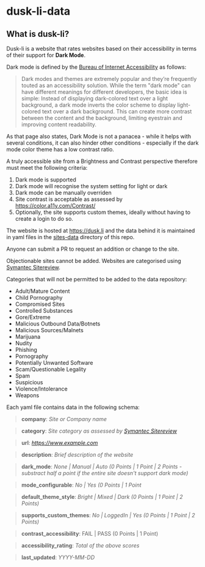 # dusk-li-data

## What is dusk-li?

Dusk-li is a website that rates websites based on their accessibility in terms of their support for **Dark Mode**.

Dark mode is defined by the [Bureau of Internet Accessibility](https://www.boia.org/blog/dark-mode-can-improve-text-readability-but-not-for-everyone) as follows:

> Dark modes and themes are extremely popular and they’re frequently touted as an accessibility solution. While the term "dark mode" can have different meanings for different developers, the basic idea is simple: Instead of displaying dark-colored text over a light background, a dark mode inverts the color scheme to display light-colored text over a dark background. This can create more contrast between the content and the background, limiting eyestrain and improving content readability.

As that page also states, Dark Mode is not a panacea - while it helps with several conditions, it can also hinder other conditions - especially if the dark mode color theme has a low contrast ratio.

A truly accessible site from a Brightness and Contrast perspective therefore must meet the following criteria:

1. Dark mode is supported
2. Dark mode will recognise the system setting for light or dark
3. Dark mode can be manually overriden
4. Site contrast is acceptable as assessed by https://color.a11y.com/Contrast/
5. Optionally, the site supports custom themes, ideally without having to create a login to do so.

The website is hosted at https://dusk.li and the data behind it is maintained in yaml files in the [sites-data](/sites-data) directory of this repo.

Anyone can submit a PR to request an addition or change to the site.

Objectionable sites cannot be added. Websites are categorised using [Symantec Sitereview](https://sitereview.bluecoat.com/).

Categories that will not be permitted to be added to the data repository:
+ Adult/Mature Content
+ Child Pornography
+ Compromised Sites
+ Controlled Substances
+ Gore/Extreme
+ Malicious Outbound Data/Botnets
+ Malicious Sources/Malnets
+ Marijuana
+ Nudity
+ Phishing
+ Pornography
+ Potentially Unwanted Software
+ Scam/Questionable Legality
+ Spam
+ Suspicious
+ Violence/Intolerance
+ Weapons

Each yaml file contains data in the following schema:

> **company**: *Site or Company name*

> **category**: *Site category as assessed by [Symantec Sitereview](https://sitereview.bluecoat.com/)*

> **url**: *https://www.example.com*

> **description**: *Brief description of the website*

> **dark_mode**: *None | Manual | Auto (0 Points | 1 Point | 2 Points - substract half a point if the entire site doesn't support dark mode)*

> **mode_configurable**: *No | Yes (0 Points | 1 Point*

> **default_theme_style**: *Bright | Mixed | Dark (0 Points | 1 Point | 2 Points)*

> **supports_custom_themes**: *No | LoggedIn | Yes (0 Points | 1 Point | 2 Points)*

> **contrast_accessibility**: FAIL | PASS (0 Points | 1 Point)

> **accessibility_rating**: *Total of the above scores*

> **last_updated**: *YYYY-MM-DD*